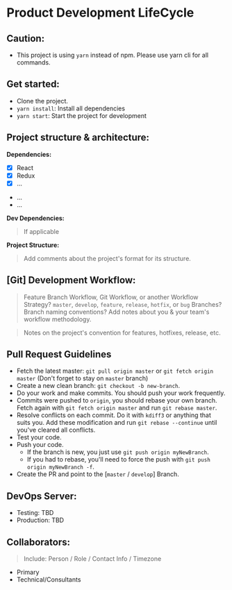 # Product Development LifeCycle

## Caution:
 - This project is using `yarn` instead of npm. Please use yarn cli for all commands.

## Get started:
 - Clone the project.
 - `yarn install`: Install all dependencies
 - `yarn start`: Start the project for development

## Project structure & architecture:
 **Dependencies:**

  - [x] React
  - [x] Redux
  - [x] ...
  - ...
  - ...

  **Dev Dependencies:**

  > If applicable

 **Project Structure:**

 > Add comments about the project's format for its structure.

## [Git] Development Workflow:

> Feature Branch Workflow, Git Workflow, or another Workflow Strategy? `master`, `develop`, `feature`, `release`, `hotfix`, or `bug` Branches? Branch naming conventions? Add notes about you & your team's workflow methodology.

> Notes on the project's convention for features, hotfixes, release, etc.

## Pull Request Guidelines
   * Fetch the latest master: `git pull origin master` or `git fetch origin master` (Don't forget to stay on `master` branch)
   * Create a new clean branch: `git checkout -b new-branch`.
   * Do your work and make commits. You should push your work frequently.
   * Commits were pushed to `origin`, you should rebase your own branch. Fetch again with `git fetch origin master` and run
   `git rebase master`.
   * Resolve conflicts on each commit. Do it with `kdiff3` or anything that suits you. Add these modification and run `git rebase --continue` until you've cleared all conflicts.
   * Test your code.
   * Push your code.
      - If the branch is new, you just use `git push origin myNewBranch`.
      - If you had to rebase, you'll need to force the push with `git push origin myNewBranch -f`.
   * Create the PR and point to the [`master` / `develop`] Branch.

## DevOps Server:

 - Testing: TBD
 - Production: TBD

## Collaborators:
> Include: Person / Role / Contact Info / Timezone
 - Primary
 - Technical/Consultants
